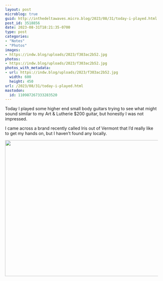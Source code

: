```yaml
---
layout: post
microblog: true
guid: http://inthedeltawaves.micro.blog/2023/08/31/today-i-played.html
post_id: 3518856
date: 2023-08-31T18:21:35-0700
type: post
categories:
- "Notes"
- "Photos"
images:
- https://indw.blog/uploads/2023/f303ac2b52.jpg
photos:
- https://indw.blog/uploads/2023/f303ac2b52.jpg
photos_with_metadata:
- url: https://indw.blog/uploads/2023/f303ac2b52.jpg
  width: 600
  height: 450
url: /2023/08/31/today-i-played.html
mastodon:
  id: 110987267333283520
---
```

Today I played some higher end small body guitars trying to see what might sound similar to my Art & Lutherie $200 guitar, but honestly I was not impressed. 

I came across a brand recently called Iris out of Vermont that I’d really like to get my hands on, but I haven’t found any locally. 

<img src="uploads/2023/f303ac2b52.jpg" width="600" height="450" alt="">
